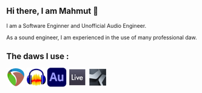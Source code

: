 ## Hi there, I am Mahmut 👋

<!--

<a href="https://www.reaper.fm/"><img src="https://www.svgrepo.com/show/510444/logo-reaper.svg"></a>
-->
I am a Software Enginner and Unofficial Audio Engineer.


As a sound engineer, I am experienced in the use of many professional daw.
<h2>The daws I use :</h2>

<a href="https://www.reaper.fm/"><img src="daw_icons/reaper-logo.png" width="50" height="50"></a>
<a href="https://www.audacityteam.org/"><img src="daw_icons/Audacity_Logo.svg" width="50" height="50"></a>
<a href="https://www.adobe.com/products/audition.html"><img src="daw_icons/Adobe_Audition_CC_icon_(2020).svg" width="50" height="50"></a>
<a href="https://www.ableton.com/"><img src="daw_icons/ableton.png" width="50" height="50"></a>
<a href="https://www.presonus.com/products/Studio-One"><img src="daw_icons/studio_one.png" width="50" height="50"></a>


